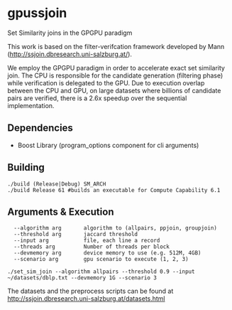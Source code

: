 
# gpussjoin
Set Similarity joins in the GPGPU paradigm

This work is based on the filter-verifcation framework developed by Mann (http://ssjoin.dbresearch.uni-salzburg.at/).

We employ the GPGPU paradigm in order to accelerate exact set similarity join. The CPU is responsible for the candidate generation (filtering phase) while verification is delegated to the GPU.
Due to execution overlap between the CPU and GPU, on large datasets where billions of candidate pairs are verified, there is a 2.6x speedup over the sequential implementation.

## Dependencies

* Boost Library (program_options component for cli arguments)

## Building 
```
./build (Release|Debug) SM_ARCH
./build Release 61 #builds an executable for Compute Capability 6.1
```

## Arguments & Execution
```
  --algorithm arg       algorithm to (allpairs, ppjoin, groupjoin)
  --threshold arg       jaccard threshold
  --input arg           file, each line a record
  --threads arg         Number of threads per block
  --devmemory arg       device memory to use (e.g. 512M, 4GB)
  --scenario arg        gpu scenario to execute (1, 2, 3)
```

```
./set_sim_join --algorithm allpairs --threshold 0.9 --input ~/datasets/dblp.txt --devmemory 1G --scenario 3
```

The datasets and the preprocess scripts can be found at http://ssjoin.dbresearch.uni-salzburg.at/datasets.html
